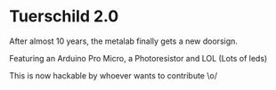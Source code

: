 # Tuerschild 2.0

After almost 10 years, the metalab finally gets a new doorsign.

Featuring an Arduino Pro Micro, a Photoresistor and LOL (Lots of leds)

This is now hackable by whoever wants to contribute \o/
